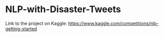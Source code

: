# NLP-with-Disaster-Tweets

Link to the project on Kaggle: https://www.kaggle.com/competitions/nlp-getting-started
